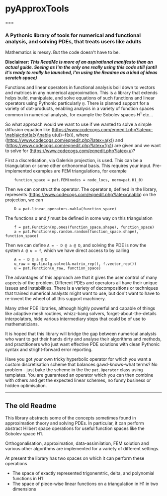 # pyApproxTools
===
### A Pythonic library of tools for numerical and functional analysis, and solving PDEs, that treats users like adults

Mathematics is messy. But the code doesn't have to be.

**Disclaimer: _This ReadMe is more of an aspirational manifesto than an actual guide. Seeing as I'm the only one really using this code still (until it's ready to really be launched, I'm using the Readme as a kind of ideas scratch space)_**

Functions and linear operators in functional analysis boil down to vectors and matrices in any numerical approximation. This is a library that extends helps build, manipulate, and solve equations of such functions and linear operators using Pythonic particularly ```@```. There is planned support for a variety of dot-products, enabling analysis in a variety of function spaces common in numerical analysis, for example the Sobolev spaces $H^1$ etc...

So what approach would we want to use if we wanted to solve a simple diffusion equation like (https://www.codecogs.com/eqnedit.php?latex=-\nabla\cdot(a(x)\nabla u(u))=f(x)), where (https://www.codecogs.com/eqnedit.php?latex=a(x)) and (https://www.codecogs.com/eqnedit.php?latex=f(x)) are given and we want to solve for (https://www.codecogs.com/eqnedit.php?latex=u)?

First a discretisation, via Galerkin projection, is used. This can be a triangulation or some other orthonormal basis. This requires your input. Pre-implemented examples are FEM triangulations, for example 

```
    function_space = pat.FEM(nodes = node_locs, norm=pat.H1_0)
```

Then we can construct the operator. The operator ```D```, defined in the library, represents (https://www.codecogs.com/eqnedit.php?latex=\nabla) on the projection, we can 
```
    D = pat.linear_operators.nabla(function_space)
```
The functions $a$ and $f$ must be defined in some way on this triangulation
```
    f = pat.Function(np.ones(function_space.shape), function_space)
    a = pat.Function(np.random.random(function_space.shape), function_space)
```

Then we can define ``` A = - D @ a @ D ```, and solving the PDE is now the system ``` A @ u = f ```, which we have direct access to by calling 

``` 
    A = - D @ a @ D
    u_raw = np.linalg.solve(A.matrix_rep(), f.vector_rep()) 
    u = pat.Function(u_raw, function_space)
```

The advantages of this approach are that it gives the user control of many aspects of the problem. Different PDEs and operators all have their unique issues and instabilities. There is a variety of decompositions or techniques that trained numerical analysts might want to use, but don't want to have to re-invent the wheel of all this support machinery.

Many other PDE libraries, although highly powerful and capable of things like adaptive mesh routines, whizz-bang solvers, forget-about-the-details interpolators, hide various intermediary steps that could be of use to mathematicians.

It is hoped that this library will bridge the gap between numerical analysts who want to get their hands dirty and analyse their algorithms and methods, and practitioners who just want effective PDE solutions with clean Pythonic syntax and stright-forward error reporting.

Have you got your own tricky hyperbolic operator for which you want a custom discretisation scheme that balances gawd-knows-what terms? No problem - just bake the scheme in the the ```pat.Operator``` class using templates. You are guaranteed an operator which you can then combine with others and get the expected linear schemes, no funny business or hidden optimisation.

---

## The old Readme


This library abstracts some of the concepts sometimes found in approximation theory and solving PDEs. In particular, it can perform abstract Hilbert space operations for useful function spaces like the Sobolev space H1.

Orthogonalisation, approximation, data-assimilation, FEM solution and various other algorithms are implemented for a variety of different settings.

At present the library has two spaces on which it can perform these operations
* The space of exactly represented trigonemtric, delta, and polynomial functions in H1
* The space of piece-wise linear functions on a triangulation in H1 in two dimensions
